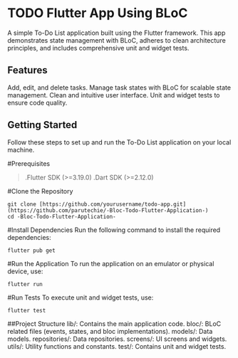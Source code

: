 # TODO Flutter App Using BLoC

A simple To-Do List application built using the Flutter framework. This app demonstrates state management with BLoC, adheres to clean architecture principles, and includes comprehensive unit and widget tests.


## Features

Add, edit, and delete tasks.
Manage task states with BLoC for scalable state management.
Clean and intuitive user interface.
Unit and widget tests to ensure code quality.

## Getting Started

Follow these steps to set up and run the To-Do List application on your local machine.

#Prerequisites
>.Flutter SDK (>=3.19.0)
>.Dart SDK (>=2.12.0)

#Clone the Repository
```
git clone [https://github.com/yourusername/todo-app.git](https://github.com/parutechie/-Bloc-Todo-Flutter-Application-)
cd -Bloc-Todo-Flutter-Application-
```
#Install Dependencies
Run the following command to install the required dependencies:
```
flutter pub get
```
#Run the Application
To run the application on an emulator or physical device, use:
```
flutter run
```

#Run Tests
To execute unit and widget tests, use:
```
flutter test
```


##Project Structure
lib/: Contains the main application code.
bloc/: BLoC related files (events, states, and bloc implementations).
models/: Data models.
repositories/: Data repositories.
screens/: UI screens and widgets.
utils/: Utility functions and constants.
test/: Contains unit and widget tests.




